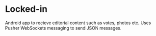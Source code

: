 Locked-in
========

Android app to recieve editorial content such as votes, photos etc. Uses Pusher WebSockets messaging to send JSON messages.
